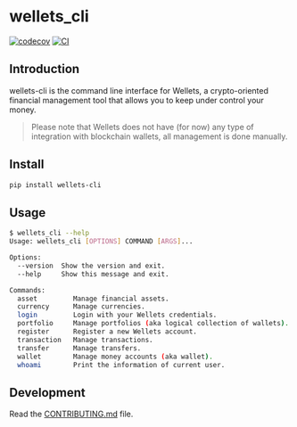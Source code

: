 # wellets_cli

[![codecov](https://codecov.io/gh/lparolari/wellets-cli/branch/main/graph/badge.svg?token=wellets-cli_token_here)](https://codecov.io/gh/lparolari/wellets-cli)
[![CI](https://github.com/lparolari/wellets-cli/actions/workflows/main.yml/badge.svg)](https://github.com/lparolari/wellets-cli/actions/workflows/main.yml)

## Introduction

wellets-cli is the command line interface for Wellets, a crypto-oriented
financial management tool that allows you to keep under control your money.

> Please note that Wellets does not have (for now) any type of integration with
> blockchain wallets, all management is done manually.

## Install

```bash
pip install wellets-cli
```

## Usage

```bash
$ wellets_cli --help
Usage: wellets_cli [OPTIONS] COMMAND [ARGS]...

Options:
  --version  Show the version and exit.
  --help     Show this message and exit.

Commands:
  asset         Manage financial assets.
  currency      Manage currencies.
  login         Login with your Wellets credentials.
  portfolio     Manage portfolios (aka logical collection of wallets).
  register      Register a new Wellets account.
  transaction   Manage transactions.
  transfer      Manage transfers.
  wallet        Manage money accounts (aka wallet).
  whoami        Print the information of current user.
```

## Development

Read the [CONTRIBUTING.md](CONTRIBUTING.md) file.
